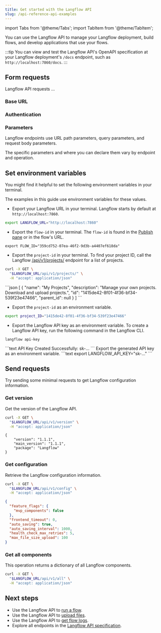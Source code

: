 ```yaml
---
title: Get started with the Langflow API
slug: /api-reference-api-examples
---
```


import Tabs from '@theme/Tabs';
import TabItem from '@theme/TabItem';

You can use the Langflow API to manage your Langflow deployment, build flows, and develop applications that use your flows.

:::tip
You can view and test the Langflow API's OpenAPI specification at your Langflow deployment's `/docs` endpoint, such as `http://localhost:7860/docs`.
:::

<!-- TODO: Add basic information: How to get an API key, flow IDs, component IDs, base url etc. -->
<!-- Bring aPI key and auth stuff from those topics in the Config section.-->
<!-- List all deprecated endpoints somewhere?-->

## Form requests
<!-- Forming requests: Authentication, Base urls, parameters -->
Langflow API requests ...

### Base URL

### Authentication

### Parameters

Langflow endpoints use URL path parameters, query parameters, and request body parameters.

The specific parameters and where you can declare them vary by endpoint and operation.

## Set environment variables
<!-- Rewrite "export values" section and update incoming links. -->
You might find it helpful to set the following environment variables in your terminal.

The examples in this guide use environment variables for these values.

- Export your Langflow URL in your terminal.
  Langflow starts by default at `http://localhost:7860`.

```bash
export LANGFLOW_URL="http://localhost:7860"
```

- Export the `flow-id` in your terminal.
  The `flow-id` is found in the [Publish pane](/concepts-publish) or in the flow's URL.

```text
export FLOW_ID="359cd752-07ea-46f2-9d3b-a4407ef618da"
```

- Export the `project-id` in your terminal.
To find your project ID, call the Langflow [/api/v1/projects/](/api-projects#read-projects) endpoint for a list of projects.
<Tabs>

  <TabItem value="curl" label="curl" default>

```bash
curl -X GET \
  "$LANGFLOW_URL/api/v1/projects/" \
  -H "accept: application/json"
```

  </TabItem>
  <TabItem value="result" label="Result">
```json
[
  {
    "name": "My Projects",
    "description": "Manage your own projects. Download and upload projects.",
    "id": "1415de42-8f01-4f36-bf34-539f23e47466",
    "parent_id": null
  }
]
```
  </TabItem>
</Tabs>

- Export the `project-id` as an environment variable.
```bash
export project_ID="1415de42-8f01-4f36-bf34-539f23e47466"
```

- Export the Langflow API key as an environment variable.
  To create a Langflow API key, run the following command in the Langflow CLI.

<Tabs>
  <TabItem value="curl" label="curl" default>

```text
langflow api-key
```

  </TabItem>
  <TabItem value="result" label="Result">
```text
API Key Created Successfully:
sk-...
```
  </TabItem>
</Tabs>
Export the generated API key as an environment variable.
```text
export LANGFLOW_API_KEY="sk-..."
```

## Send requests

Try sending some minimal requests to get Langflow configuration information.

### Get version

Get the version of the Langflow API.

<Tabs>
  <TabItem value="curl" label="curl" default>

```bash
curl -X GET \
  "$LANGFLOW_URL/api/v1/version" \
  -H "accept: application/json"
```

  </TabItem>
  <TabItem value="result" label="Result">

```text
{
    "version": "1.1.1",
    "main_version": "1.1.1",
    "package": "Langflow"
}
```

  </TabItem>
</Tabs>

### Get configuration

Retrieve the Langflow configuration information.

<Tabs>
  <TabItem value="curl" label="curl" default>

```bash
curl -X GET \
  "$LANGFLOW_URL/api/v1/config" \
  -H "accept: application/json"
```

  </TabItem>
  <TabItem value="result" label="Result">

```json
{
  "feature_flags": {
    "mvp_components": false
  },
  "frontend_timeout": 0,
  "auto_saving": true,
  "auto_saving_interval": 1000,
  "health_check_max_retries": 5,
  "max_file_size_upload": 100
}
```

  </TabItem>
</Tabs>

### Get all components

This operation returns a dictionary of all Langflow components.

```bash
curl -X GET \
  "$LANGFLOW_URL/api/v1/all" \
  -H "accept: application/json"
```

## Next steps

- Use the Langflow API to [run a flow](/api-flows-run).
- Use the Langflow API to [upload files](/api-flows).
- Use the Langflow API to [get flow logs](/api-logs).
- Explore all endpoints in the [Langflow API specification](/api).